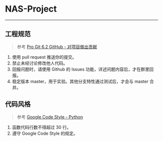 
# NAS-Project

---------------------------

## 工程规范

> 参考 [Pro Git 6.2 GitHub - 对项目做出贡献](https://git-scm.com/book/zh/v2/GitHub-%E5%AF%B9%E9%A1%B9%E7%9B%AE%E5%81%9A%E5%87%BA%E8%B4%A1%E7%8C%AE)

1. 使用 pull request 推送你的提交。
2. 禁止未经讨论修改他人代码。
3. 回报问题时，请使用 Github 的 Issues 功能，详述问题内容后，才在群里回报。
4. 稳定版本 master，用于实验。其他分支特性通过测试后，才会与 master 合并。

## 代码风格

> 参考 [Google Code Style - Python](https://tw-google-styleguide.readthedocs.io/en/latest/google-python-styleguide/contents.html)

1. 函数代码行数不得超过 30 行。
2. 遵守 Google Code Style 的规定。
